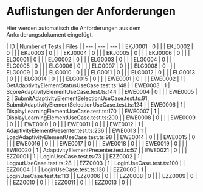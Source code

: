# Auflistungen der Anforderungen

Hier werden automatisch die Anforderungen aus dem Anforderungsdokument eingefügt.

[//]: # (Script-Start)
| ID | Number of Tests | Files |
| --- | --- | --- |
| EKJ0001 | 0 |  |
| EKJ0002 | 0 |  |
| EKJ0003 | 0 |  |
| EKJ0004 | 0 |  |
| EKJ0005 | 0 |  |
| EKJ0006 | 0 |  |
| ELG0001 | 0 |  |
| ELG0002 | 0 |  |
| ELG0003 | 0 |  |
| ELG0004 | 0 |  |
| ELG0005 | 0 |  |
| ELG0006 | 0 |  |
| ELG0007 | 0 |  |
| ELG0008 | 0 |  |
| ELG0009 | 0 |  |
| ELG0010 | 0 |  |
| ELG0011 | 0 |  |
| ELG0012 | 0 |  |
| ELG0013 | 0 |  |
| ELG0014 | 0 |  |
| ELG0015 | 0 |  |
| EWE0001 | 0 |  |
| EWE0002 | 1 | GetAdaptivityElementStatusUseCase.test.ts:148 |
| EWE0003 | 1 | ScoreAdaptivityElementUseCase.test.ts:144 |
| EWE0004 | 0 |  |
| EWE0005 | 2 | SubmitAdaptivityElementSelectionUseCase.test.ts:91, SubmitAdaptivityElementSelectionUseCase.test.ts:124 |
| EWE0006 | 1 | DisplayLearningElementUseCase.test.ts:170 |
| EWE0007 | 1 | DisplayLearningElementUseCase.test.ts:200 |
| EWE0008 | 0 |  |
| EWE0009 | 0 |  |
| EWE0010 | 0 |  |
| EWE0011 | 0 |  |
| EWE0012 | 1 | AdaptivityElementPresenter.test.ts:236 |
| EWE0013 | 1 | LoadAdaptivityElementUseCase.test.ts:98 |
| EWE0014 | 0 |  |
| EWE0015 | 0 |  |
| EWE0016 | 0 |  |
| EWE0017 | 0 |  |
| EWE0018 | 0 |  |
| EWE0019 | 0 |  |
| EWE0020 | 1 | AdaptivityElementPresenter.test.ts:57 |
| EWE0021 | 0 |  |
| EZZ0001 | 1 | LoginUseCase.test.ts:73 |
| EZZ0002 | 1 | LogoutUseCase.test.ts:28 |
| EZZ0003 | 1 | LoginUseCase.test.ts:100 |
| EZZ0004 | 1 | LoginUseCase.test.ts:130 |
| EZZ0005 | 1 | LoginUseCase.test.ts:113 |
| EZZ0006 | 0 |  |
| EZZ0008 | 0 |  |
| EZZ0009 | 0 |  |
| EZZ0010 | 0 |  |
| EZZ0011 | 0 |  |
| EZZ0013 | 0 |  |